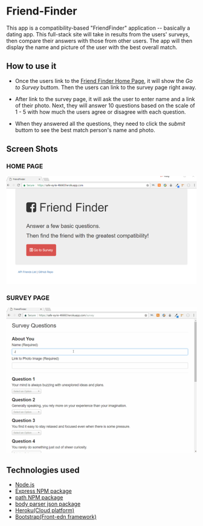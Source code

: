 # Friend-Finder
This app is a compatibility-based "FriendFinder" application -- basically a dating app. This full-stack site will take in results from the users' surveys, then compare their answers with those from other users. The app will then display the name and picture of the user with the best overall match.

## How to use it

* Once the users link to the [Friend Finder Home Page](https://safe-eyrie-46660.herokuapp.com/), it will show the *Go to Survey* buttom. Then the users can link to the survey page right away.

* After link to the survey page, it will ask the user to enter name and a link of their photo. Next, they will answer 10 questions based on the scale of 1 - 5 with how much the users agree or disagree with each question.

* When they answered all the questions, they need to click the *submit* buttom to see the best match person's name and photo.

## Screen Shots

### HOME PAGE
![homepage](images/homepage.png) 

### SURVEY PAGE 
![surveypage](images/survey.gif)

## Technologies used 
- [Node.js](https://nodejs.org/en/)
- [Express NPM package](https://www.npmjs.com/package/express)
- [path NPM package](https://www.npmjs.com/package/path)
- [body parser json package](https://www.npmjs.com/package/body-parser-json)
- [Heroku(Cloud platform)](https://signup.heroku.com/)
- [Bootstrap(Front-edn framework)](https://getbootstrap.com/)
